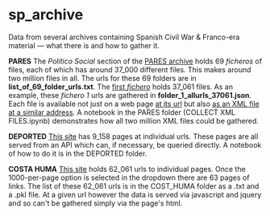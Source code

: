 # sp_archive
Data from several archives containing Spanish Civil War & Franco-era material — what there is and how to gather it.

**PARES**
The *Político Social* section of the [PARES archive](http://pares.mcu.es/ParesBusquedas20/catalogo/contiene/7321975) holds 69 *ficheros* of files, each of which has around 37_000 different files. This makes around two million files in all. The urls for these 69 folders are in **list_of_69_folder_urls.txt**. The [first *fichero*](http://pares.mcu.es/ParesBusquedas20/catalogo/contiene/7523902) holds 37_061 files. As an example, these *fichero 1* urls are gathered in **folder_1_allurls_37061.json**. Each file is available not just on a web page [at its url](http://pares.mcu.es/ParesBusquedas20/catalogo/description/12223783) but also [as an XML file at a similar address](http://pares.mcu.es/ParesBusquedas20/catalogo/description/exportEAD/12223783). A notebook in the PARES folder (COLLECT XML FILES.ipynb) demonstrates how all two million XML files could be gathered.


**DEPORTED**
[This site](https://banc.memoria.gencat.cat/ca/app/#/results/deportats?) has 9_158 pages at individual urls. These pages are all served from an API which can, if necessary, be queried directly. A notebook of how to do it is in the DEPORTED folder.


**COSTA HUMA**
[This site](https://dedalo4.bancmemorial.extranet.gencat.cat/web_mdcat_cost_huma/) holds 62_061 urls to individual pages. Once the 1000-per-page option is selected in the dropdown there are 63 pages of links. The list of these 62_061 urls is in the COST_HUMA folder as a .txt and a .pkl file. At a given url however the data is served via javascript and jquery and so can't be gathered simply via the page's html.
